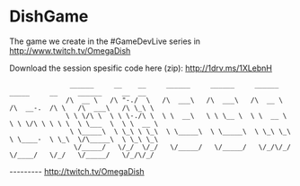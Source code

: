 # DishGame
The game we create in the #GameDevLive series in http://www.twitch.tv/OmegaDish

Download the session spesific code here (zip):
http://1drv.ms/1XLebnH

                                                      
                                                                                                                     
                   ______     __    __     ______     ______     ______        _____     __     ______     __  __    
                  /\  __ \   /\ "-./  \   /\  ___\   /\  ___\   /\  __ \      /\  __-.  /\ \   /\  ___\   /\ \_\ \   
                  \ \ \/\ \  \ \ \-./\ \  \ \  __\   \ \ \__ \  \ \  __ \     \ \ \/\ \ \ \ \  \ \___  \  \ \  __ \  
                   \ \_____\  \ \_\ \ \_\  \ \_____\  \ \_____\  \ \_\ \_\     \ \____-  \ \_\  \/\_____\  \ \_\ \_\ 
                    \/_____/   \/_/  \/_/   \/_____/   \/_____/   \/_/\/_/      \/____/   \/_/   \/_____/   \/_/\/_/ 
                                                                                                                     
                                                            
  --------- http://twitch.tv/OmegaDish

